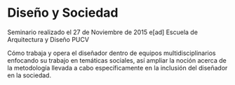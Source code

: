 # Diseño y Sociedad

Seminario realizado el 27 de Noviembre de 2015
e[ad] Escuela de Arquitectura y Diseño PUCV

Cómo trabaja y opera el diseñador dentro de equipos multidisciplinarios enfocando su trabajo en temáticas sociales, así ampliar la noción acerca de la metodología llevada a cabo específicamente en la inclusión del diseñador en la sociedad. 